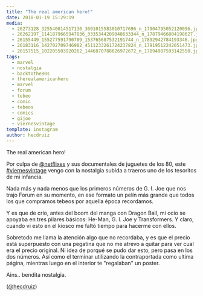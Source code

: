 ```yaml
---
title: "The real american hero!"
date: 2018-01-19 15:29:19
media: 
  - 26273128_325540014517130_3601015583010717696_n_17904795052120096.jpg
  - 26262197_1141879665947036_3335344209048633344_n_17879466004198627.jpg
  - 26155449_155277591790709_153765687532191744_n_17892942784193346.jpg
  - 26183116_142702709746982_4511233261724237824_n_17919512242051473.jpg
  - 26157515_102205503920262_1446870788626972672_n_17894987593142550.jpg
tags: 
  - marvel
  - nostalgia
  - backtothe80s
  - therealamericanhero
  - marvel
  - forum
  - tebeo
  - comic
  - tebeos
  - comics
  - gijoe
  - viernesvintage
template: instagram
author: hecdruiz
---
```


The real american hero!

Por culpa de [@netflixes](https://instagram.com/netflixes) y sus documentales de juguetes de los 80,  este [#viernesvintage](/tags/viernesvintage) vengo con la nostalgia subida a traeros uno de los tesoritos de mi infancia.

Nada más y nada menos que los primeros números de G. I. Joe que nos trajo Forum en su momento, en ese formato un pelín más grande que todos los que compramos tebeos por aquella época recordamos.

Y es que de crío, antes del boom del manga con Dragon Ball, mi ocio se apoyaba en tres pilares básicos: He-Man, G. I. Joe y Transformers. Y claro, cuando vi esto en el kiosco me faltó tiempo para hacerme con ellos.

Sobretodo me llama la atención algo que no recordaba, y es que el precio está superpuesto con una pegatina que no me atrevo a quitar para ver cual era el precio original. Ni idea de porqué se pudo dar esto, pero pasa en los dos números. Así como el terminar utilizando la contraportada como ultima página, mientras luego en el interior te "regalaban" un poster.

Ains.. bendita nostalgia.

([@hecdruiz](https://instagram.com/hecdruiz))
